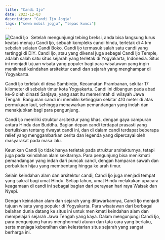 ```yaml
---
title: "Candi Ijo"
date: 2023-12-03
description: "Candi Ijo Jogja"
tags: ["sewa mobil jogja", "lepas kunci"]
---
```


<img src="https://aceapugtar.cloudimg.io/raw.githubusercontent.com/ariefbuddies/bening-out/master/uploads/candi-ijo.JPG?h=300&radius=25&force_format=png&"
     alt="Candi Ijo"
     style="float: left; margin-right: 10px;" />

Setelah mengunjungi tebing breksi, anda bisa langsung lurus keatas menuju Candi Ijo, sebuah kompleks candi hindu, terletak di 4 km sebelah selatan Candi Boko. Candi Ijo termasuk salah satu candi yang tertinggi di DIY. Candi Ijo, atau yang dikenal juga sebagai Candi Ijo Temple, adalah salah satu situs sejarah yang terletak di Yogyakarta, Indonesia. Situs ini menjadi tujuan wisata yang populer bagi para wisatawan yang ingin menikmati keindahan arsitektur candi dan sejarah yang menghampar di Yogyakarta.

Candi Ijo terletak di desa Sambirejo, Kecamatan Prambanan, sekitar 17 kilometer di sebelah timur kota Yogyakarta. Candi ini dibangun pada abad ke-9 oleh dinasti Sanjaya, yang saat itu memerintah di wilayah Jawa Tengah. Bangunan candi ini memiliki ketinggian sekitar 410 meter di atas permukaan laut, sehingga menawarkan pemandangan yang indah dan menakjubkan bagi para pengunjung.

Candi Ijo memiliki struktur arsitektur yang khas, dengan gaya campuran antara Hindu dan Buddha. Bagian depan candi terdapat prasasti yang bertuliskan tentang riwayat candi ini, dan di dalam candi terdapat beberapa relief yang menggambarkan cerita dan legenda yang dipercayai oleh masyarakat pada masa lalu.

Keunikan Candi Ijo tidak hanya terletak pada struktur arsitekturnya, tetapi juga pada keindahan alam sekitarnya. Para pengunjung bisa menikmati pemandangan yang indah dari puncak candi, dengan hamparan sawah dan perbukitan hijau yang membentang hingga ke arah timur.

Selain keindahan alam dan arsitektur candi, Candi Ijo juga menjadi tempat yang sakral bagi umat Hindu. Setiap tahun, umat Hindu melakukan upacara keagamaan di candi ini sebagai bagian dari perayaan hari raya Waisak dan Nyepi.

Dengan keindahan alam dan sejarah yang ditawarkannya, Candi Ijo menjadi tujuan wisata yang populer di Yogyakarta. Para wisatawan dari berbagai belahan dunia datang ke situs ini untuk menikmati keindahan alam dan mempelajari sejarah Jawa Tengah yang kaya. Dalam mengunjungi Candi Ijo, para pengunjung harus menghormati aturan dan tata cara yang berlaku, serta menjaga kebersihan dan kelestarian situs sejarah yang sangat berharga ini.
